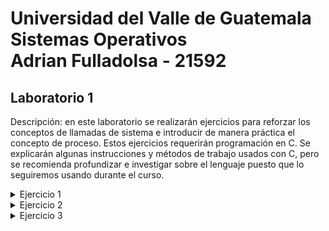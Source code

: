 # Universidad del Valle de Guatemala <br />Sistemas Operativos <br /> Adrian Fulladolsa - 21592


## Laboratorio 1
Descripción: en este laboratorio se realizarán ejercicios para reforzar los conceptos de llamadas de
sistema e introducir de manera práctica el concepto de proceso. Estos ejercicios requerirán programación
en C. Se explicarán algunas instrucciones y métodos de trabajo usados con C, pero se recomienda
profundizar e investigar sobre el lenguaje puesto que lo seguiremos usando durante el curso.

<details><summary>Ejercicio 1</summary>
    <ul>

<li><details> <summary>A</summary>
         Al ejecutar el programa compilado:   <code>ej1A</code>  se obtiene lo siguiente:
 
        Hello World!
        31522
</details></li>
    <li><details> <summary>B</summary>
       El ejecutar el programa compilado: <code>ej1B</code> se obtiene lo siguiente:
        
        31524
        Hello World!
        31525
        Hello World!
        31524
</details></li>
    <li><details> <summary>C</summary>
    <ul>
    <li>Compile el primer programa y ejecútelo varias veces. Responda: ¿por qué aparecen números diferentes cada vez? 

<details><summary>R/ </summary>
    
Cada ejecución del programa <code>ej1A</code> crea un nuevo proceso al cual el Sistema Operativo le asigna un <i>PID</i> único. 
</details>        
</li>
    <li>
    Proceda a compilar el segundo programa y ejecútelo una vez. ¿Por qué aparecen dos números distintos a pesar de que estamos ejecutando un único programa?

<details><summary>R/ </summary>
    Al ejecutar el segundo programa se obtienen un total de tres números, en mi caso el primero y el tercero son el mismo número mientras que el segundo es distinto. 
    Esto se debe al uso de la función <code>fork()</code> la cual crea un proceso hijo el cual ejecuta de manera concurrente la instrucción siguiente al llamado de la función.
    Dado esto, podemos entender que uno de los números es el <i>PID</i> del proceso padre y el otro número es el <i>PID</i> del proceso hijo.
    
</details></li>
    <li>¿Por qué el primer y el segundo números son iguales?

<details><summary>R/ </summary>
    En mi caso, el primer y el tercer número son iguales y el segundo es distinto.
    Este comportamiento se debe a la ejecución concurrente del proceso padre y el proceso hijo.
    <br />El primer número mostrado por la función printf del else muestra el <i>PID</i> del proceso padre.
    <br />El segundo número mostrado por la función printf ejecutada bajo la función execl es ejecutada 
    dentro del proceso hijo por lo que tiene un <i>PID</i> con un número mayor al del proceso padre.
    <br />Por último, el tercer número mostrado es el retorno al proceso padre para que dentro de este 
    se ejecute el execl que nos muestra el primer <i>PID</i>.
</details></li>

<li>En la terminal, ejecute el comando top (que despliega el top de procesos en cuanto a consumo de CPU) y note cuál es el primer proceso en la lista (con identificador 1). ¿Para qué sirve este proceso?

<details><summary>R/ </summary>
    El proceso con el <i>PID</i> 1 corresponde al proceso <code>systemd</code>, este proceso el el encargado de manejar el sistema y los servicios de Linux. Sus funciones incluyen las de manejar los procesos del usuario y el bootstrap del espacio de usuario.
</details></li>
    </ul>
    </details>
</details>


<details><summary>Ejercicio 2</summary>
    <ul>

<li><details> <summary>A</summary>
    Investigue acerca de las llamadas a sistema open(), close(), read()y write(). Agregue a su documento una breve explicación de su investigación
<ul>
    <li><details><summary><code>open()</code></summary>
        La función <code>open()</code> se utiliza para abrir un archivo u opcionalmente crearlo si no ha sido creado. Esta función toma la dirección del archivo, un parametro del modo de apertura y un parametro de la manera que se maneja la creación del archivo. 
        <br />El retorno de esta función es una descripción del archivo el cual es un valor entero no-negativo. Un ejemplo del uso de esta función es:
        <br /><code>open(filename, O_WRONLY|O_CREAT|O_TRUNC)</code>
        <br />Los parametros se van a interpretar de la siguiente manera:
        <ul>
            <li><b>filename</b>: Es la direción con el nombre del archivo</li>
            <li><b>O_WRONLY</b>: Es una bandera que indica que el archivo es unicamente de escritura</li>
            <li><b>O_CREAT</b>: Es una bandera que indica que el archivo será creado si este no existe</li>
            <li><b>O_TRUNC</b>: Es una bandera que indica si el archivo ya existia, este será truncado a cero eliminando todo su contenido</li>
        </ul>
    </li>
    <li><details><summary><code>close()</code></summary>
        La función <code>close()</code> se utiliza para cerrar el descriptor de un archivo de manera que este pueda ser reutilizado ya que se eliminan todos los registros que eran asociados al archivo 
        <br />El retorno de esta función es un cero si el proceso es exitoso o un -1 si es encuentra un error. Un ejemplo del uso de esta función es:
        <br /><code>close(12231)</code>
        <br />Los parametros se van a interpretar de la siguiente manera:
        <ul>
        <li><b>12231</b>: Este es el descriptor del archivo que sera parado</li>
        </ul>
    </li>
    <li><details><summary><code>read()</code></summary>
        La función <code>read()</code> se utiliza para leer los datos que se encuentran en un archivo. Se toman los parametros del descriptor del archivo, el puntero del buffer donde se van a almacenar los datos que serán leídos y el número de bytes que serán leídos. 
        <br />El retorno de esta función es la cantidad de bytes que fueron leídos y se aumenta la posición del archivo por uno, en caso que se retornen una cantidad menor a la esperada puede ser por falta de datos o la lectura fue interrumpida, si se encuentra un error se retorna un -1. Un ejemplo del uso de esta función es:
        <br /><code>read(12231, *buffer, 1024)</code>
        <br />Los parametros se van a interpretar de la siguiente manera:
        <ul>
            <li><b>12231</b>: El descriptor del archivo</li>
            <li><b>*buffer</b>: Es el puntero, indicado por el * al inicio, del buffer donde serán almacenados los datos leídos</li>
            <li><b>1024</b>: Representa que se espera que sean leídos un total de 1024 bytes de información que serán almacenados en el buffer.</li>
        </ul>
    </li>
    <li><details><summary><code>write()</code></summary>
        La función <code>write()</code> se utiliza para escribir datos en un descriptor de archivo. Esta función toma como parámetros el descriptor de archivo, el buffer de datos que serán escritos y la cantidad de bytes que serán escritos 
        <br />El retorno de esta función es el total de bytes que fueron escritos o el valor -1 al encontrar error. Un ejemplo del uso de esta función es:
        <br /><code>write(12231, *buffer, 1024)</code>
        <br />Los parametros se van a interpretar de la siguiente manera:
        <ul>
            <li><b>12231</b>: El descriptor del archivo</li>
            <li><b>*buffer</b>: Es el puntero, indicado por el * al inicio, del buffer donde serán leídos los datos a escribir en el archivo</li>
            <li><b>1024</b>: Representa que se espera que sean escritos un total de 1024 bytes de información .</li>
        </ul>
    </li>    
</ul>

</details></li>
    <li><details><summary>B</summary>
    La ejecución del comando en Terminal: <br /><code>./ej2 test.txt newtest.txt</code> <br />
    Resulta en la creacion del archivo newtest.txt en el cual fue colocada la información del
    archivo test.txt, el cual contiene la frase: <i>Hello World</i>. Además se incluyen en el
    nuevo archivo algunos metadatos del archivo original.
    
</details></li>
    <li><details> <summary>C</summary>
    La ejecución del comando <br /><code>sudo apt-get install strace</code><br />
    Resulta en un mensaje de retorno que ya ha sido instalado. Supongo que el kernel 
    Linux que utilizo, <em>Linux Mint Xfce 21.3</em> ya incluye este paquete de utilidad o 
    fue instalado en algún comando realizado anteriormente.
</details></li>
    <li><details> <summary>D</summary>
    <img src="ej2/strace.png" alt="Captura de pantalla de strace"> <br />
    <ul>
        <li>Observe el resultado desplegado. ¿Por qué la primera llamada que aparece es execve?
            <details><summary>R/</summary>
            La función execve es la función que ejecuta un programa al cual se le es referido por un
            nombre de ruta. Esta función especificamente hace que el programa que se este ejecutando 
            sea reemplazado con el nuevo programa e instancias nuevas de datos necesarios para la 
            ejecución.
            </details>
        </li>
        <li>Ubique las llamadas de sistema realizadas por usted. ¿Qué significan los resultados (números que están luego del signo ‘=’)?
            <details><summary>R/</summary>
            Los resultados identificados por el símbolo ‘=’ en las llamadas al sistema que realiza mi
            programa responden al retorno de cada llamada. Los resultados obtenidos por las llamadas
            al sistema que yo hice son las siguientes:
            <ol>
                <li><code>open("test.txt", O_RDONLY)</code> tiene de resultado un 3, correspondiente al descriptor de archivo del archivo <i>test.txt</i></li>
                <li><code>open("newtest.txt", O_WRONLY |O_CREAT|O_TRUNC, 0666)</code> tiene de resultado un 4, correspondiente al descriptor de archivo del archivo recien creado o truncado <i>newtest.txt</i></li>
                <li><code>read(3,"Hello World/n", 1024)</code></li> tiene el resultado de un 12, esto significa que fueron leidos un total de 12 bytes del archivo <i>test.txt</i>.</li>
                <li><code>write(4,"Hello World\n\", 12)</code></li> tiene el resultado de un 12, esto significa que fueron escritos un total de 12 bytes en el archivo <i>newtest.txt</i>.</li>
                <li><code>read(3, "", 1024)</code> tiene de resultado un 0, esto indica que terminó de ser leído el archivo.</li>
                <li><code>close(3)</code> termina el descriptor de archivo 3 correspondiente a <i>test.txt</i></li>
                <li><code>close(4)</code> termina el descriptor de archivo 4 correspondiente a <i>newtest.txt</i></li>
            </details>
        </li>
        <li>¿Por qué entre las llamadas realizadas por usted hay un read vacío?
            <details><summary>R/</summary>
            Esto se debe al funcionamiento del llamado a sistema <code>read()</code>, este se dio ya que despues del primer <code>read()</code> fueron leídos todos los bytes del archivo <i>test.txt</i> y el puntero fue movido por uno despues del fin de la lectura anterior, entonces al realizar el segundo <code>read()</code> ya se encontraba al final del archivo.
            </details>
        </li>
        <li>Identifique tres servicios distintos provistos por el sistema operativo en este strace. Liste y explique brevemente las llamadas a sistema que corresponden a los servicios identificados (puede incluir read, write, open o close que el sistema haga por usted, no los que usted haya producido directamente con su programa)
            <details><summary>R/</summary>
            <ul>
                <li><code>mmap</code>: Este servicio crea un nuevo mapeo en el espacio de dirección virtual del proceso.</li>
                <li><code>rseq</code>: Este servicio, tambien llamado <b>Restartable sequence</b> es utilizado por Linux para ejecutar codigo del nivel de usuario realizar operacions en datos del cpu</li>
                <li><code>prlimit</code>: Este servicio intenta obtener y/o modificar los limites de un proceso dado su PID.</li>
            </ul>
            </details>
        </li>
    </ul>
</details></li>

</ul></details>



<details><summary>Ejercicio 3</summary>
    <ul>
    <li><details> <summary>A</summary>
    </details></li>
    <li><details> <summary>B</summary>
    </details></li>
    <li><details> <summary>C</summary>
    </details></li>
    <li><details> <summary>D</summary>
    </details></li>
    <li><details> <summary>E</summary>
    </details></li>
    <li><details> <summary>F</summary>
    </details></li>
    <li><details> <summary>E</summary>
    </details></li>
    <li><details> <summary>G</summary>
    </details></li>
    <li><details> <summary>H</summary>
    </details></li>
</ul></details>
